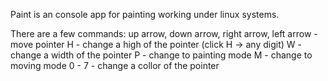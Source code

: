 Paint is an console app for painting working under linux systems.

There are a few commands:
   up arrow, down arrow, right arrow, left arrow - move pointer
   H - change a high of the pointer (click H -> any digit)
   W - change a width of the pointer
   P - change to painting mode
   M - change to moving mode
   0 - 7 - change a collor of the pointer
